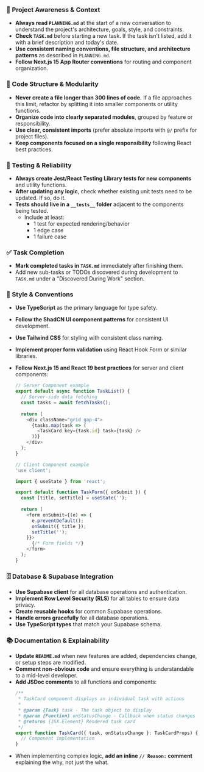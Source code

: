 ### 🔄 Project Awareness & Context
- **Always read `PLANNING.md`** at the start of a new conversation to understand the project's architecture, goals, style, and constraints.
- **Check `TASK.md`** before starting a new task. If the task isn't listed, add it with a brief description and today's date.
- **Use consistent naming conventions, file structure, and architecture patterns** as described in `PLANNING.md`.
- **Follow Next.js 15 App Router conventions** for routing and component organization.

### 🧱 Code Structure & Modularity
- **Never create a file longer than 300 lines of code.** If a file approaches this limit, refactor by splitting it into smaller components or utility functions.
- **Organize code into clearly separated modules**, grouped by feature or responsibility.
- **Use clear, consistent imports** (prefer absolute imports with `@/` prefix for project files).
- **Keep components focused on a single responsibility** following React best practices.

### 🧪 Testing & Reliability
- **Always create Jest/React Testing Library tests for new components** and utility functions.
- **After updating any logic**, check whether existing unit tests need to be updated. If so, do it.
- **Tests should live in a `__tests__` folder** adjacent to the components being tested.
  - Include at least:
    - 1 test for expected rendering/behavior
    - 1 edge case
    - 1 failure case

### ✅ Task Completion
- **Mark completed tasks in `TASK.md`** immediately after finishing them.
- Add new sub-tasks or TODOs discovered during development to `TASK.md` under a "Discovered During Work" section.

### 📎 Style & Conventions
- **Use TypeScript** as the primary language for type safety.
- **Follow the ShadCN UI component patterns** for consistent UI development.
- **Use Tailwind CSS** for styling with consistent class naming.
- **Implement proper form validation** using React Hook Form or similar libraries.
- **Follow Next.js 15 and React 19 best practices** for server and client components:
  ```typescript
  // Server Component example
  export default async function TaskList() {
    // Server-side data fetching
    const tasks = await fetchTasks();
    
    return (
      <div className="grid gap-4">
        {tasks.map(task => (
          <TaskCard key={task.id} task={task} />
        ))}
      </div>
    );
  }
  ```
  
  ```typescript
  // Client Component example
  'use client';
  
  import { useState } from 'react';
  
  export default function TaskForm({ onSubmit }) {
    const [title, setTitle] = useState('');
    
    return (
      <form onSubmit={(e) => {
        e.preventDefault();
        onSubmit({ title });
        setTitle('');
      }}>
        {/* Form fields */}
      </form>
    );
  }
  ```

### 🗄️ Database & Supabase Integration
- **Use Supabase client** for all database operations and authentication.
- **Implement Row Level Security (RLS)** for all tables to ensure data privacy.
- **Create reusable hooks** for common Supabase operations.
- **Handle errors gracefully** for all database operations.
- **Use TypeScript types** that match your Supabase schema.

### 📚 Documentation & Explainability
- **Update `README.md`** when new features are added, dependencies change, or setup steps are modified.
- **Comment non-obvious code** and ensure everything is understandable to a mid-level developer.
- **Add JSDoc comments** to all functions and components:
  ```typescript
  /**
   * TaskCard component displays an individual task with actions
   * 
   * @param {Task} task - The task object to display
   * @param {Function} onStatusChange - Callback when status changes
   * @returns {JSX.Element} Rendered task card
   */
  export function TaskCard({ task, onStatusChange }: TaskCardProps) {
    // Component implementation
  }
  ```
- When implementing complex logic, **add an inline `// Reason:` comment** explaining the why, not just the what.
